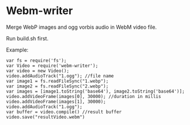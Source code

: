 # Webm-writer
Merge WebP images and ogg vorbis audio in WebM video file.

Run build.sh first.

Example:  
```
var fs = require('fs');  
var Video = require('webm-writer');  
var video = new Video();  
video.addAudioTrack("1.ogg"); //file name  
var image1 = fs.readFileSync("1.webp");  
var image2 = fs.readFileSync("2.webp");  
var images = [image1.toString('base64'), image2.toString('base64')];  
video.addVideoFrame(images[0], 30000); //duration in millis  
video.addVideoFrame(images[1], 30000);  
video.addAudioTrack("1.ogg");  
var buffer = video.compile() //result buffer  
video.save("resultVideo.webm")  
```
